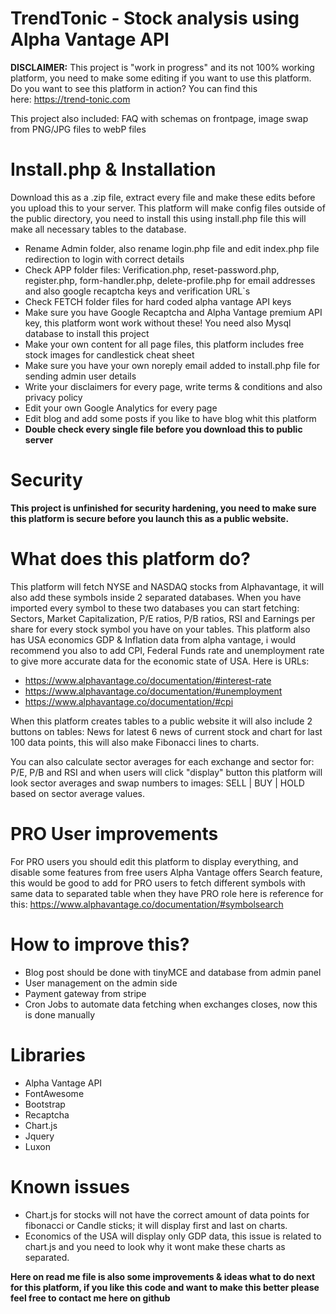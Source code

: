 # TrendTonic - Stock analysis using Alpha Vantage API
**DISCLAIMER:** This project is "work in progress" and its not 100% working platform, you need to make some editing if you want to use this platform. Do you want to see this platform in action? You can find this here: https://trend-tonic.com

This project also included: FAQ with schemas on frontpage, image swap from PNG/JPG files to webP files

# Install.php & Installation

Download this as a .zip file, extract every file and make these edits before you upload this to your server. This platform will make config files outside of the public directory, you need to install this using install.php file this will make all necessary tables to the database.
- Rename Admin folder, also rename login.php file and edit index.php file redirection to login with correct details
- Check APP folder files: Verification.php, reset-password.php, register.php, form-handler.php, delete-profile.php for email addresses and also google recaptcha keys and verification URL`s
- Check FETCH folder files for hard coded alpha vantage API keys
- Make sure you have Google Recaptcha and Alpha Vantage premium API key, this platform wont work without these! You need also Mysql database to install this project
- Make your own content for all page files, this platform includes free stock images for candlestick cheat sheet
- Make sure you have your own noreply email added to install.php file for sending admin user details
- Write your disclaimers for every page, write terms & conditions and also privacy policy
- Edit your own Google Analytics for every page
- Edit blog and add some posts if you like to have blog whit this platform
- **Double check every single file before you download this to public server**

# Security
**This project is unfinished for security hardening, you need to make sure this platform is secure before you launch this as a public website.**

# What does this platform do?
This platform will fetch NYSE and NASDAQ stocks from Alphavantage, it will also add these symbols inside 2 separated databases. When you have imported every symbol to these two databases you can start fetching: Sectors, Market Capitalization, P/E ratios, P/B ratios, RSI and Earnings per share for every stock symbol you have on your tables.
This platform also has USA economics GDP & Inflation data from alpha vantage, i would recommend you also to add CPI, Federal Funds rate and unemployment rate to give more accurate data for the economic state of USA. Here is URLs:
- https://www.alphavantage.co/documentation/#interest-rate
- https://www.alphavantage.co/documentation/#unemployment
- https://www.alphavantage.co/documentation/#cpi

When this platform creates tables to a public website it will also include 2 buttons on tables: News for latest 6 news of current stock and chart for last 100 data points, this will also make Fibonacci lines to charts.

You can also calculate sector averages for each exchange and sector for: P/E, P/B and RSI and when users will click "display" button this platform will look sector averages and swap numbers to images: SELL | BUY | HOLD based on sector average values.

# PRO User improvements
For PRO users you should edit this platform to display everything, and disable some features from free users
Alpha Vantage offers Search feature, this would be good to add for PRO users to fetch different symbols with same data to separated table when they have PRO role here is reference for this: https://www.alphavantage.co/documentation/#symbolsearch

# How to improve this?
- Blog post should be done with tinyMCE and database from admin panel
- User management on the admin side
- Payment gateway from stripe
- Cron Jobs to automate data fetching when exchanges closes, now this is done manually

# Libraries
- Alpha Vantage API
- FontAwesome
- Bootstrap
- Recaptcha
- Chart.js
- Jquery
- Luxon

# Known issues
- Chart.js for stocks will not have the correct amount of data points for fibonacci or Candle sticks; it will display first and last on charts.
- Economics of the USA will display only GDP data, this issue is related to chart.js and you need to look why it wont make these charts as separated.

**Here on read me file is also some improvements & ideas what to do next for this platform, if you like this code and want to make this better please feel free to contact me here on github**
